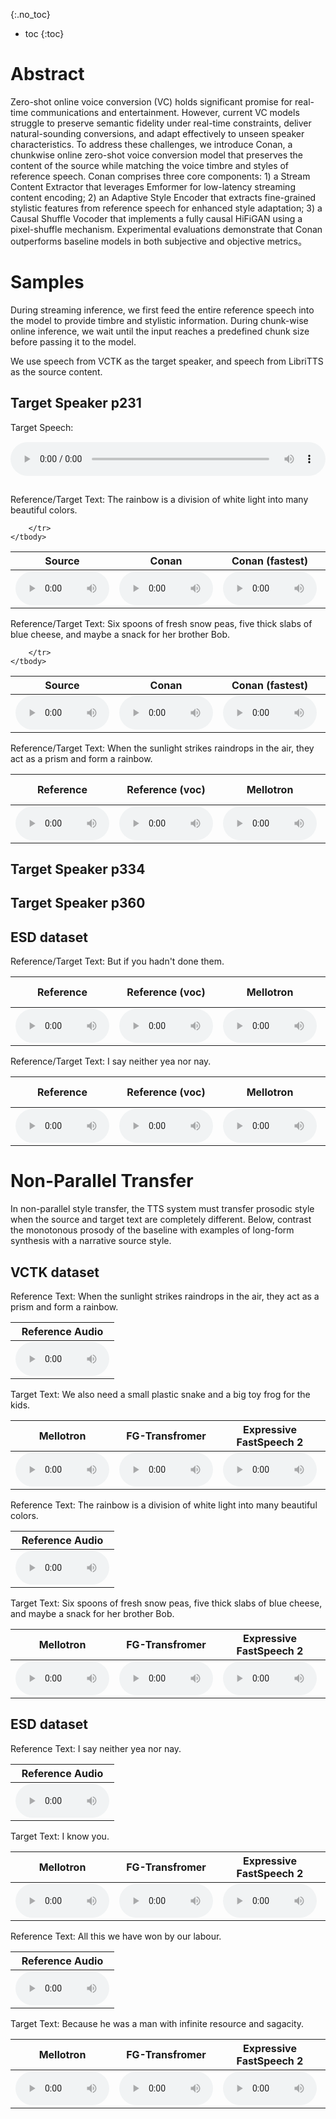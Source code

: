 

{:.no_toc}
* toc
{:toc}


# Abstract
Zero-shot online voice conversion (VC) holds significant promise for real-time communications and entertainment. However, current VC models struggle to preserve semantic fidelity under real-time constraints, deliver natural-sounding conversions, and adapt effectively to unseen speaker characteristics.
To address these challenges, we introduce Conan, a chunkwise online zero-shot voice conversion model that preserves the content of the source while matching the voice timbre and styles of reference speech. Conan comprises three core components: 1) a Stream Content Extractor that leverages Emformer for low-latency streaming content encoding; 2) an Adaptive Style Encoder that extracts fine-grained stylistic features from reference speech for enhanced style adaptation; 3) a Causal Shuffle Vocoder that implements a fully causal HiFiGAN using a pixel-shuffle mechanism. Experimental evaluations demonstrate that Conan outperforms baseline models in both subjective and objective metrics。


# Samples
During streaming inference, we first feed the entire reference speech into the model to provide timbre and stylistic information. During chunk-wise online inference, we wait until the input reaches a predefined chunk size before passing it to the model. 

We use speech from VCTK as the target speaker, and speech from LibriTTS as the source content.

## Target Speaker p231
Target Speech: <audio controls style="width: 100%; margin: 15px 0;"><source src="wavs/Origins/p231_001_002_003.wav" type="audio/wav"> </audio>





<ruby>Reference/Target Text: The rainbow is a division of white light into many beautiful colors.</ruby>
<table>
	<thead>
		<tr>
			<th style="text-align: center">Source</th>
            <th style="text-align: center">Conan</th>
			<th style="text-align: center">Conan (fastest)</th>
			<th style="text-align: center">StreamVC</th>
            <th style="text-align: center">QuickVC</th>
			<th style="text-align: center">DiffVC</th>
			<th style="text-align: center">VQMIVC</th>
            <th style="text-align: center">PPGVC</th>
		</tr>
	</thead>
	<tbody>
		<tr>
			<!-- <td style="text-align: center"><audio controls style="width: 150px;"><source src="wavs/p231/Conan/1.wav" type="audio/wav"></audio></td>
			<td style="text-align: center"><audio controls style="width: 150px;"><source src="wavs/p231/Conan_fastest/1.wav" type="audio/wav"></audio></td> -->
			<td style="text-align: center"><audio controls style="width: 150px;"><source src="wavs/Origin/1.wav" type="audio/wav"></audio></td>
			<td style="text-align: center"><audio controls style="width: 150px;"><source src="wavs/p231/StreamVC/1.wav" type="audio/wav"></audio></td>
			<td style="text-align: center"><audio controls style="width: 150px;"><source src="wavs/p231/QuickVC/1.wav" type="audio/wav"></audio></td>
			<td style="text-align: center"><audio controls style="width: 150px;"><source src="wavs/p231/DiffVC/1.wav" type="audio/wav"></audio></td>
			<td style="text-align: center"><audio controls style="width: 150px;"><source src="wavs/p231/VQMIVC/1.wav" type="audio/wav"></audio></td>
			<td style="text-align: center"><audio controls style="width: 150px;"><source src="wavs/p231/PPGVC/1.wav" type="audio/wav"></audio></td>

		</tr>
	</tbody>
</table>

<ruby>Reference/Target Text: Six spoons of fresh snow peas, five thick slabs of blue cheese, and maybe a snack for her brother Bob.</ruby>
<table>
	<thead>
		<tr>
			<th style="text-align: center">Source</th>
            <th style="text-align: center">Conan</th>
			<th style="text-align: center">Conan (fastest)</th>
			<th style="text-align: center">StreamVC</th>
            <th style="text-align: center">QuickVC</th>
			<th style="text-align: center">DiffVC</th>
			<th style="text-align: center">VQMIVC</th>
            <th style="text-align: center">PPGVC</th>
		</tr>
	</thead>
	<tbody>
		<tr>
			<td style="text-align: center"><audio controls style="width: 150px;"><source src="wavs/Origin/2.wav" type="audio/wav"></audio></td>
			<td style="text-align: center"><audio controls style="width: 150px;"><source src="wavs/p231/StreamVC/2.wav" type="audio/wav"></audio></td>
			<td style="text-align: center"><audio controls style="width: 150px;"><source src="wavs/p231/QuickVC/2.wav" type="audio/wav"></audio></td>
			<td style="text-align: center"><audio controls style="width: 150px;"><source src="wavs/p231/DiffVC/2.wav" type="audio/wav"></audio></td>
			<td style="text-align: center"><audio controls style="width: 150px;"><source src="wavs/p231/VQMIVC/2.wav" type="audio/wav"></audio></td>
			<td style="text-align: center"><audio controls style="width: 150px;"><source src="wavs/p231/PPGVC/2.wav" type="audio/wav"></audio></td>

		</tr>
	</tbody>
</table>

<ruby>Reference/Target Text: When the sunlight strikes raindrops in the air, they act as a prism and form a rainbow.</ruby>
<table>
	<thead>
		<tr>
			<th style="text-align: center">Reference</th>
            <th style="text-align: center">Reference (voc)</th>
			<th style="text-align: center">Mellotron</th>
			<th style="text-align: center">FG-Transfromer</th>
            <th style="text-align: center">Expressive FastSpeech 2</th>
			<th style="text-align: center">Meta-StyleSpeech</th>
			<th style="text-align: center">Styler</th>
            <th style="text-align: center">GenerSpeech</th>
		</tr>
	</thead>
	<tbody>
		<tr>
			<td style="text-align: center"><audio controls style="width: 150px;"><source src="wavs/ParallelTransfer/VCTK/GT/002.wav" type="audio/wav"></audio></td>
			<td style="text-align: center"><audio controls style="width: 150px;"><source src="wavs/ParallelTransfer/VCTK/GT_voc/002.wav" type="audio/wav"></audio></td>
            <td style="text-align: center"><audio controls style="width: 150px;"><source src="wavs/ParallelTransfer/VCTK/mellotron/002.wav" type="audio/wav"></audio></td>
			<td style="text-align: center"><audio controls style="width: 150px;"><source src="wavs/ParallelTransfer/VCTK/FGTransformerTTS/002.wav" type="audio/wav"></audio></td>
            <td style="text-align: center"><audio controls style="width: 150px;"><source src="wavs/ParallelTransfer/VCTK/FS2/002.wav" type="audio/wav"></audio></td>
			<td style="text-align: center"><audio controls style="width: 150px;"><source src="wavs/ParallelTransfer/VCTK/StyleSpeech/002.wav" type="audio/wav"></audio></td>
            <td style="text-align: center"><audio controls style="width: 150px;"><source src="wavs/ParallelTransfer/VCTK/STYLER/002.wav" type="audio/wav"></audio></td>
            <td style="text-align: center"><audio controls style="width: 150px;"><source src="wavs/ParallelTransfer/VCTK/GenerSpeech/002.wav" type="audio/wav"></audio></td>
		</tr>
	</tbody>
</table>

## Target Speaker p334

## Target Speaker p360


## ESD dataset
<ruby>Reference/Target Text: But if you hadn't done them. </ruby>
<table>
	<thead>
		<tr>
			<th style="text-align: center">Reference</th>
            <th style="text-align: center">Reference (voc)</th>
			<th style="text-align: center">Mellotron</th>
			<th style="text-align: center">FG-Transfromer</th>
            <th style="text-align: center">Expressive FastSpeech 2</th>
			<th style="text-align: center">Meta-StyleSpeech</th>
			<th style="text-align: center">Styler</th>
            <th style="text-align: center">GenerSpeech</th>
		</tr>
	</thead>
	<tbody>
		<tr>
			<td style="text-align: center"><audio controls style="width: 150px;"><source src="wavs/ParallelTransfer/ESD/Reference/001.wav" type="audio/wav"></audio></td>
			<td style="text-align: center"><audio controls style="width: 150px;"><source src="wavs/ParallelTransfer/ESD/Reference_voc/001.wav" type="audio/wav"></audio></td>
            <td style="text-align: center"><audio controls style="width: 150px;"><source src="wavs/ParallelTransfer/ESD/mellotron/001.wav" type="audio/wav"></audio></td>
			<td style="text-align: center"><audio controls style="width: 150px;"><source src="wavs/ParallelTransfer/ESD/FGTransformerTTS/001.wav" type="audio/wav"></audio></td>
            <td style="text-align: center"><audio controls style="width: 150px;"><source src="wavs/ParallelTransfer/ESD/FS2/001.wav" type="audio/wav"></audio></td>
			<td style="text-align: center"><audio controls style="width: 150px;"><source src="wavs/ParallelTransfer/ESD/StyleSpeech/001.wav" type="audio/wav"></audio></td>
            <td style="text-align: center"><audio controls style="width: 150px;"><source src="wavs/ParallelTransfer/ESD/STYLER/001.wav" type="audio/wav"></audio></td>
            <td style="text-align: center"><audio controls style="width: 150px;"><source src="wavs/ParallelTransfer/ESD/GenerSpeech/001.wav" type="audio/wav"></audio></td>
		</tr>
	</tbody>
</table>


<ruby>Reference/Target Text: I say neither yea nor nay.</ruby>
<table>
	<thead>
		<tr>
			<th style="text-align: center">Reference</th>
            <th style="text-align: center">Reference (voc)</th>
			<th style="text-align: center">Mellotron</th>
			<th style="text-align: center">FG-Transfromer</th>
            <th style="text-align: center">Expressive FastSpeech 2</th>
			<th style="text-align: center">Meta-StyleSpeech</th>
			<th style="text-align: center">Styler</th>
            <th style="text-align: center">GenerSpeech</th>
		</tr>
	</thead>
	<tbody>
		<tr>
			<td style="text-align: center"><audio controls style="width: 150px;"><source src="wavs/ParallelTransfer/ESD/Reference/002.wav" type="audio/wav"></audio></td>
			<td style="text-align: center"><audio controls style="width: 150px;"><source src="wavs/ParallelTransfer/ESD/Reference_voc/002.wav" type="audio/wav"></audio></td>
            <td style="text-align: center"><audio controls style="width: 150px;"><source src="wavs/ParallelTransfer/ESD/mellotron/002.wav" type="audio/wav"></audio></td>
			<td style="text-align: center"><audio controls style="width: 150px;"><source src="wavs/ParallelTransfer/ESD/FGTransformerTTS/002.wav" type="audio/wav"></audio></td>
            <td style="text-align: center"><audio controls style="width: 150px;"><source src="wavs/ParallelTransfer/ESD/FS2/002.wav" type="audio/wav"></audio></td>
			<td style="text-align: center"><audio controls style="width: 150px;"><source src="wavs/ParallelTransfer/ESD/StyleSpeech/002.wav" type="audio/wav"></audio></td>
            <td style="text-align: center"><audio controls style="width: 150px;"><source src="wavs/ParallelTransfer/ESD/STYLER/002.wav" type="audio/wav"></audio></td>
            <td style="text-align: center"><audio controls style="width: 150px;"><source src="wavs/ParallelTransfer/ESD/GenerSpeech/002.wav" type="audio/wav"></audio></td>
		</tr>
	</tbody>
</table>



# Non-Parallel Transfer

In non-parallel style transfer, the TTS system must transfer prosodic style when the source and target text are completely different. Below, contrast the monotonous prosody of the baseline with examples of long-form synthesis with a narrative source style.

## VCTK dataset
<ruby>Reference Text: When the sunlight strikes raindrops in the air, they act as a prism and form a rainbow.</ruby>
<table>
	<thead>
		<tr>
			<th style="text-align: center">Reference Audio</th>
		</tr>
	</thead>
	<tbody>
		<tr>
            <td style="text-align: center"><audio controls style="width: 150px;"><source src="wavs/NonParallelTransfer/VCTK/Reference/001.wav" type="audio/wav"></audio></td>
		</tr>
	</tbody>
</table>

<ruby>Target Text: We also need a small plastic snake and a big toy frog for the kids.</ruby>
<table>
	<thead>
		<tr>
			<th style="text-align: center">Mellotron</th>
			<th style="text-align: center">FG-Transfromer</th>
            <th style="text-align: center">Expressive FastSpeech 2</th>
			<th style="text-align: center">Meta-StyleSpeech</th>
			<th style="text-align: center">Styler</th>
            <th style="text-align: center">GenerSpeech</th>
		</tr>
	</thead>
	<tbody>
		<tr>
            <td style="text-align: center"><audio controls style="width: 150px;"><source src="wavs/NonParallelTransfer/VCTK/mellotron/001.wav" type="audio/wav"></audio></td>
			<td style="text-align: center"><audio controls style="width: 150px;"><source src="wavs/NonParallelTransfer/VCTK/FGTransformerTTS/001.wav" type="audio/wav"></audio></td>
            <td style="text-align: center"><audio controls style="width: 150px;"><source src="wavs/NonParallelTransfer/VCTK/FS2/001.wav" type="audio/wav"></audio></td>
			<td style="text-align: center"><audio controls style="width: 150px;"><source src="wavs/NonParallelTransfer/VCTK/StyleSpeech/001.wav" type="audio/wav"></audio></td>
            <td style="text-align: center"><audio controls style="width: 150px;"><source src="wavs/NonParallelTransfer/VCTK/STYLER/001.wav" type="audio/wav"></audio></td>
            <td style="text-align: center"><audio controls style="width: 150px;"><source src="wavs/NonParallelTransfer/VCTK/GenerSpeech/001.wav" type="audio/wav"></audio></td>
		</tr>
	</tbody>
</table>


<ruby>Reference Text: The rainbow is a division of white light into many beautiful colors.</ruby>
<table>
	<thead>
		<tr>
			<th style="text-align: center">Reference Audio</th>
		</tr>
	</thead>
	<tbody>
		<tr>
            <td style="text-align: center"><audio controls style="width: 150px;"><source src="wavs/NonParallelTransfer/VCTK/Reference/002.wav" type="audio/wav"></audio></td>
		</tr>
	</tbody>
</table>

<ruby>Target Text: Six spoons of fresh snow peas, five thick slabs of blue cheese, and maybe a snack for her brother Bob.</ruby>
<table>
	<thead>
		<tr>
			<th style="text-align: center">Mellotron</th>
			<th style="text-align: center">FG-Transfromer</th>
            <th style="text-align: center">Expressive FastSpeech 2</th>
			<th style="text-align: center">Meta-StyleSpeech</th>
			<th style="text-align: center">Styler</th>
            <th style="text-align: center">GenerSpeech</th>
		</tr>
	</thead>
	<tbody>
		<tr>
            <td style="text-align: center"><audio controls style="width: 150px;"><source src="wavs/NonParallelTransfer/VCTK/mellotron/002.wav" type="audio/wav"></audio></td>
			<td style="text-align: center"><audio controls style="width: 150px;"><source src="wavs/NonParallelTransfer/VCTK/FGTransformerTTS/002.wav" type="audio/wav"></audio></td>
            <td style="text-align: center"><audio controls style="width: 150px;"><source src="wavs/NonParallelTransfer/VCTK/FS2/002.wav" type="audio/wav"></audio></td>
			<td style="text-align: center"><audio controls style="width: 150px;"><source src="wavs/NonParallelTransfer/VCTK/StyleSpeech/002.wav" type="audio/wav"></audio></td>
            <td style="text-align: center"><audio controls style="width: 150px;"><source src="wavs/NonParallelTransfer/VCTK/STYLER/002.wav" type="audio/wav"></audio></td>
            <td style="text-align: center"><audio controls style="width: 150px;"><source src="wavs/NonParallelTransfer/VCTK/GenerSpeech/002.wav" type="audio/wav"></audio></td>
		</tr>
	</tbody>
</table>



## ESD dataset
<ruby>Reference Text:  I say neither yea nor nay.</ruby>
<table>
	<thead>
		<tr>
			<th style="text-align: center">Reference Audio</th>
		</tr>
	</thead>
	<tbody>
		<tr>
            <td style="text-align: center"><audio controls style="width: 150px;"><source src="wavs/NonParallelTransfer/ESD/Reference/001.wav" type="audio/wav"></audio></td>
		</tr>
	</tbody>
</table>

<ruby>Target Text: I know you.</ruby>
<table>
	<thead>
		<tr>
			<th style="text-align: center">Mellotron</th>
			<th style="text-align: center">FG-Transfromer</th>
            <th style="text-align: center">Expressive FastSpeech 2</th>
			<th style="text-align: center">Meta-StyleSpeech</th>
			<th style="text-align: center">Styler</th>
            <th style="text-align: center">GenerSpeech</th>
		</tr>
	</thead>
	<tbody>
		<tr>
            <td style="text-align: center"><audio controls style="width: 150px;"><source src="wavs/NonParallelTransfer/ESD/mellotron/001.wav" type="audio/wav"></audio></td>
			<td style="text-align: center"><audio controls style="width: 150px;"><source src="wavs/NonParallelTransfer/ESD/FGTransformerTTS/001.wav" type="audio/wav"></audio></td>
            <td style="text-align: center"><audio controls style="width: 150px;"><source src="wavs/NonParallelTransfer/ESD/FS2/001.wav" type="audio/wav"></audio></td>
			<td style="text-align: center"><audio controls style="width: 150px;"><source src="wavs/NonParallelTransfer/ESD/StyleSpeech/001.wav" type="audio/wav"></audio></td>
            <td style="text-align: center"><audio controls style="width: 150px;"><source src="wavs/NonParallelTransfer/ESD/STYLER/001.wav" type="audio/wav"></audio></td>
            <td style="text-align: center"><audio controls style="width: 150px;"><source src="wavs/NonParallelTransfer/ESD/GenerSpeech/001.wav" type="audio/wav"></audio></td>
		</tr>
	</tbody>
</table>


<ruby>Reference Text: All this we have won by our labour.</ruby>
<table>
	<thead>
		<tr>
			<th style="text-align: center">Reference Audio</th>
		</tr>
	</thead>
	<tbody>
		<tr>
            <td style="text-align: center"><audio controls style="width: 150px;"><source src="wavs/NonParallelTransfer/ESD/Reference/002.wav" type="audio/wav"></audio></td>
		</tr>
	</tbody>
</table>

<ruby>Target Text: Because he was a man with infinite resource and sagacity.</ruby>
<table>
	<thead>
		<tr>
			<th style="text-align: center">Mellotron</th>
			<th style="text-align: center">FG-Transfromer</th>
            <th style="text-align: center">Expressive FastSpeech 2</th>
			<th style="text-align: center">Meta-StyleSpeech</th>
			<th style="text-align: center">Styler</th>
            <th style="text-align: center">GenerSpeech</th>
		</tr>
	</thead>
	<tbody>
		<tr>
            <td style="text-align: center"><audio controls style="width: 150px;"><source src="wavs/NonParallelTransfer/ESD/mellotron/002.wav" type="audio/wav"></audio></td>
			<td style="text-align: center"><audio controls style="width: 150px;"><source src="wavs/NonParallelTransfer/ESD/FGTransformerTTS/002.wav" type="audio/wav"></audio></td>
            <td style="text-align: center"><audio controls style="width: 150px;"><source src="wavs/NonParallelTransfer/ESD/FS2/002.wav" type="audio/wav"></audio></td>
			<td style="text-align: center"><audio controls style="width: 150px;"><source src="wavs/NonParallelTransfer/ESD/StyleSpeech/002.wav" type="audio/wav"></audio></td>
            <td style="text-align: center"><audio controls style="width: 150px;"><source src="wavs/NonParallelTransfer/ESD/STYLER/002.wav" type="audio/wav"></audio></td>
            <td style="text-align: center"><audio controls style="width: 150px;"><source src="wavs/NonParallelTransfer/ESD/GenerSpeech/002.wav" type="audio/wav"></audio></td>
		</tr>
	</tbody>
</table>

